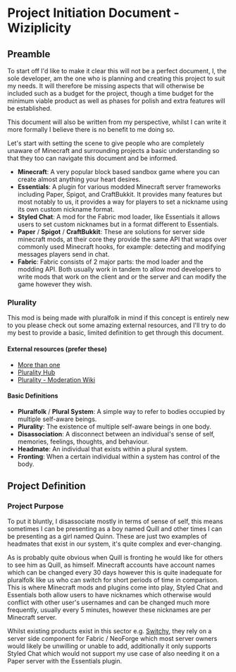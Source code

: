 # Project Initiation Document - Wiziplicity
## Preamble
To start off I'd like to make it clear this will not be a perfect document, I, the sole developer, am the one who is planning and creating this project to suit my needs.
It will therefore be missing aspects that will otherwise be included such as a budget for the project, though a time budget for the minimum viable product as well as phases for polish and extra features will be established.

This document will also be written from my perspective, whilst I can write it more formally I believe there is no benefit to me doing so.

Let's start with setting the scene to give people who are completely unaware of Minecraft and surrounding projects a basic understanding so that they too can navigate this document and be informed.

- **Minecraft**: A very popular block based sandbox game where you can create almost anything your heart desires.
- **Essentials**: A plugin for various modded Minecraft server frameworks including Paper, Spigot, and CraftBukkit. It provides many features but most notably to us, it provides a way for players to set a nickname using its own custom nickname format.
- **Styled Chat**: A mod for the Fabric mod loader, like Essentials it allows users to set custom nicknames but in a format different to Essentials.
- **Paper** / **Spigot** / **CraftBukkit**: These are solutions for server side minecraft mods, at their core they provide the same API that wraps over commonly used Minecraft hooks, for example: detecting and modifying messages players send in chat.
- **Fabric**: Fabric consists of 2 major parts: the mod loader and the modding API. Both usually work in tandem to allow mod developers to write mods that work on the client and or the server and can modify the game however they wish.

### Plurality
This mod is being made with pluralfolk in mind if this concept is entirely new to you please check out some amazing external resources, and I'll try to do my best to provide a basic, limited definition to get through this document.

#### External resources (prefer these)
- [More than one](https://morethanone.info/)
- [Plurality Hub](https://plurality-hub.carrd.co/)
- [Plurality - Moderation Wiki](https://moderation.wiki/a/plurality)

#### Basic Definitions
- **Pluralfolk** / **Plural System**: A simple way to refer to bodies occupied by multiple self-aware beings.
- **Plurality**: The existence of multiple self-aware beings in one body.
- **Disassociation**: A disconnect between an individual's sense of self, memories, feelings, thoughts, and behaviour.
- **Headmate**: An individual that exists within a plural system.
- **Fronting**: When a certain individual within a system has control of the body.

## Project Definition

### Project Purpose
To put it bluntly, I disassociate mostly in terms of sense of self, this means sometimes I can be presenting as a boy named Quill and other times I can be presenting as a girl named Quinn. These are just two examples of headmates that exist in our system, it's quite complex and ever-changing.

As is probably quite obvious when Quill is fronting he would like for others to see him as Quill, as himself. Minecraft accounts have account names which can be changed every 30 days however this is quite inadequate for pluralfolk like us who can switch for short periods of time in comparison. This is where Minecraft mods and plugins come into play, Styled Chat and Essentials both allow users to have nicknames which otherwise would conflict with other user's usernames and can be changed much more frequently, usually every 5 minutes, however these nicknames are per Minecraft server.

Whilst existing products exist in this sector e.g. [Switchy](https://modrinth.com/mod/switchy), they rely on a server side component for Fabric / NeoForge which most server owners would likely be unwilling or unable to add, additionally it only supports Styled Chat which would not support my use case of also needing it on a Paper server with the Essentials plugin.
